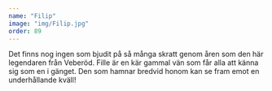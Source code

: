 ```yaml
---
name: "Filip"
image: "img/Filip.jpg"
order: 89
---
```

Det finns nog ingen som bjudit på så många skratt genom åren som den här legendaren från Veberöd. Fille är en kär gammal vän som får alla att känna sig som en i gänget. Den som hamnar bredvid honom kan se fram emot en underhållande kväll!
